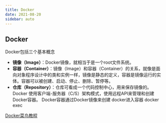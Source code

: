 ```yaml
---
title: Docker
date: 2021-08-20
sidebar: auto
---
```

## Docker
Docker包括三个基本概念
- **镜像（Image）**：Docker镜像，就相当于是一个root文件系统。
- **容器（Container）**：镜像（Image）和容器（Container）的关系，就像是面向对象程序设计中的类和实例一样，镜像是静态的定义，容器是镜像运行的实体。容器可以被创建、启动、停止、删除、暂停等。
- **仓库（Repository）**：仓库可看成一个代码控制中心，用来保存镜像的。
Docker 使用客户端-服务器（C/S）架构模式，使用远程API来管理和创建Docker容器。
Docker容器通过Docker镜像来创建
docker进入容器 docker exec

[Docker菜鸟教程](https://www.runoob.com/docker/docker-tutorial.html)</br>